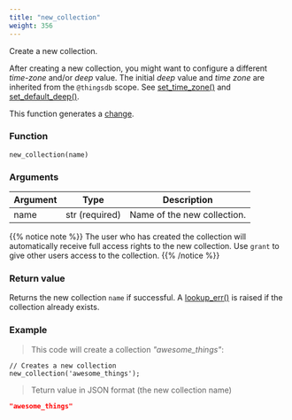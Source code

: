 ```yaml
---
title: "new_collection"
weight: 356
---
```


Create a new collection.

After creating a new collection, you might want to configure a different *time-zone* and/or *deep* value. The initial *deep* value and *time zone* are inherited from the `@thingsdb` scope.
See [set_time_zone()](../set_time_zone) and [set_default_deep()](../set_default_deep).

This function generates a [change](../../overview/changes).

### Function

`new_collection(name)`

### Arguments

Argument | Type | Description
--------- | ----------- | -----------
name | str (required) | Name of the new collection.

{{% notice note %}}
The user who has created the collection will automatically receive full
access rights to the new collection.
Use `grant` to give other users access to the collection.
{{% /notice %}}

### Return value

Returns the new collection `name` if successful. A [lookup_err()](../../errors/lookup_err) is raised
if the collection already exists.

### Example

> This code will create a collection *"awesome_things"*:

```thingsdb,json_response,@t
// Creates a new collection
new_collection('awesome_things');
```

> Teturn value in JSON format (the new collection name)

```json
"awesome_things"
```
